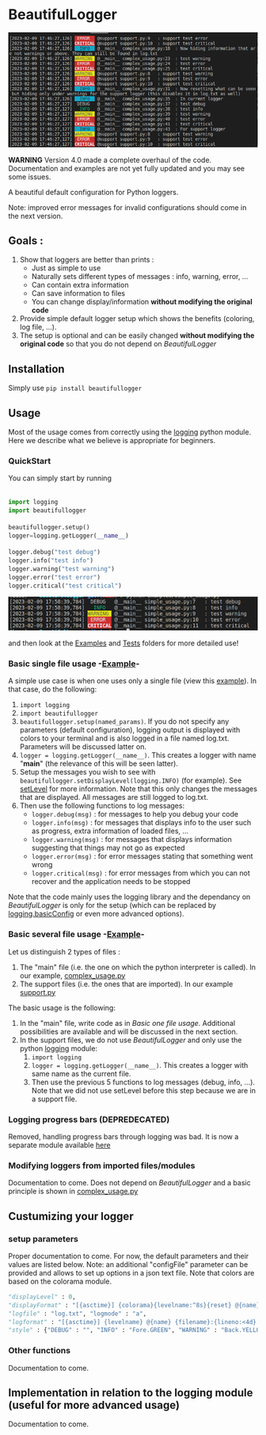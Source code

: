 # BeautifulLogger

![Screenshot from complex_usage.py](/Assets/complex.png?raw=true "Screenshot from complex_usage.py")

**WARNING** Version 4.0 made a complete overhaul of the code. Documentation and examples are not yet fully updated and you may see some issues. 

A beautiful default configuration for Python loggers. 

Note: improved error messages for invalid configurations should come in the next version.

## Goals :
1. Show that loggers are better than prints :
    - Just as simple to use
    - Naturally sets different types of messages : info, warning, error, ...
    - Can contain extra information
    - Can save information to files
    - You can change display/information **without modifying the original code**
2. Provide simple default logger setup which shows the benefits (coloring, log file, ...). 
3. The setup is optional and can be easily changed **without modifying the original code** so that you do not depend on *BeautifulLogger*


## Installation

Simply use `pip install beautifullogger`

## Usage

Most of the usage comes from correctly using the [logging](https://docs.python.org/3/library/logging.html) python module.
Here we describe what we believe is appropriate for beginners.

### QuickStart 

You can simply start by running

```python

import logging
import beautifullogger

beautifullogger.setup()
logger=logging.getLogger(__name__)

logger.debug("test debug")
logger.info("test info")
logger.warning("test warning")
logger.error("test error")
logger.critical("test critical")

```

![Screenshot from simple_usage.py](/Assets/simple.png?raw=true "Screenshot from simple_usage.py")

and then look at the [Examples](https://github.com/JulienBrn/BeautifulLogger/blob/main/Examples) and [Tests](https://github.com/JulienBrn/BeautifulLogger/tree/main/tests/SingleFile/PythonOptions) folders for more detailed use!


### Basic single file usage -[Example](https://github.com/JulienBrn/BeautifulLogger/blob/main/Examples/simple_usage.py)-

A simple use case is when one uses only a single file (view this [example](https://github.com/JulienBrn/BeautifulLogger/blob/main/Examples/simple_usage.py)).
In that case, do the following:

1. `import logging`
2. `import beautifullogger`
3. `beautifullogger.setup(named_params)`.  If you do not specify any parameters (default configuration), logging output is displayed with colors to your terminal and is also logged in a file named log.txt. Parameters will be discussed latter on.
4. `logger = logging.getLogger(__name__)`. This creates a logger with name "__main__" (the relevance of this will be seen latter).
5. Setup the messages you wish to see with `beautifullogger.setDisplayLevel(logging.INFO)` (for example). See [setLevel](https://docs.python.org/3/library/logging.html#logging.Logger.setLevel) for more information. Note that this only changes the messages that are displayed. All messages are still logged to log.txt.
6. Then use the following functions to log messages:
    - `logger.debug(msg)` : for messages to help you debug your code
    - `logger.info(msg)` : for messages that displays info to the user such as progress, extra information of loaded files, ...
    - `logger.warning(msg)` : for messages that displays information suggesting that things may not go as expected
    - `logger.error(msg)` : for error messages stating that something went wrong
    - `logger.critical(msg)` : for error messages from which you can not recover and the application needs to be stopped

Note that the code mainly uses the logging library and the dependancy on *BeautifulLogger* is only for the setup (which can be replaced by [logging.basicConfig](https://docs.python.org/3/library/logging.html#logging.basicConfig) or even more advanced options).

### Basic several file usage -[Example](https://github.com/JulienBrn/BeautifulLogger/blob/main/Examples/complex_usage.py)-

Let us distinguish 2 types of files :

1. The "main" file (i.e. the one on which the python interpreter is called). In our example, [complex_usage.py](https://github.com/JulienBrn/BeautifulLogger/blob/main/Examples/complex_usage.py)
2. The support files (i.e. the ones that are imported). In our example [support.py](https://github.com/JulienBrn/BeautifulLogger/blob/main/Examples/support.py)

The basic usage is the following:
1. In the "main" file, write code as in *Basic one file usage*. Additional possibilities are available and will be discussed in the next section.
2. In the support files, we do not use *BeautifulLogger* and only use the python [logging](https://docs.python.org/3/library/logging.html) module:
    1. `import logging`
    2. `logger = logging.getLogger(__name__)`. This creates a logger with same name as the current file.
    3. Then use the previous 5 functions to log messages (debug, info, ...).
     Note that we did not use setLevel before this step because we are in a support file.

### Logging progress bars (DEPREDECATED)

Removed, handling progress bars through logging was bad. It is now a separate module available [here](https://github.com/JulienBrn/TaskProgressDisplay) 
<!-- Documentation to come. Principle : you log with the normal logging module and add a progress information. If used without beautiful logger, the normal message is displayed. However, when using BeautifulLogger the extra information is processed to display progress bars instead of the logging message.

 Examples:

 1. `logger.info("Test progressed by 20 out of 20 000 files", extra={"progress":{"counter" : "Test" , "update": 20, "max" : 20000, "unit" : "files"}})`
 2. `logger.info("Temp2 progressed by 20 out of 20 000 files", extra={"progress":{"counter":"  Temp2", "update": 20, "max" : 600, "auto-rm" : True}})` -->

### Modifying loggers from imported files/modules

Documentation to come. Does not depend on *BeautifulLogger*  and a basic principle is shown in [complex_usage.py](https://github.com/JulienBrn/BeautifulLogger/blob/main/Examples/complex_usage.py)

## Custumizing your logger

### setup parameters

Proper documentation to come. For now, the default parameters and their values are listed below. Note: an additional "configFile" parameter can be provided and allows to set up options in a json text file. Note that colors are based on the colorama module.

```Python
"displayLevel" : 0, 
"displayFormat" : "[{asctime}] {colorama}{levelname:^8s}{reset} @{name} {filename}:{lineno:<4d}: {message}",
"logfile" : "log.txt", "logmode" : "a",
"logformat" : "[{asctime}] {levelname} @{name} {filename}:{lineno:<4d}: {message}",
"style" : {"DEBUG" : "", "INFO" : "Fore.GREEN", "WARNING" : "Back.YELLOW", "ERROR" : ["Back.RED", "Fore.WHITE"], "CRITICAL" : ["Back.RED", "Fore.WHITE", "Style.BRIGHT"] },
```   

### Other functions

Documentation to come.

## Implementation in relation to the logging module (useful for more advanced usage)

Documentation to come. 
<!-- Relevant functions are `beautifullogger.setColor` and `beautifullogger.addLevel`. -->








<!-- 
This creates a default setup where logs are written to file logname in mode logmode. Default is "log.txt" and "a" (for append to file). This replaces the call to [logging.basicConfig](https://docs.python.org/3/library/logging.html#logging.basicConfig) and works similarly.   
Colors are set by the theme. The theme variable can either be set to a local file or to a url. Examples of themes are available in the [themes](https://github.com/JulienBrn/BeautifulLogger/tree/main/themes) folder. Note that you cannot use the github url directly to load them and should use the rawgithub url instead. For example: [https://cdn.githubraw.com/JulienBrn/BeautifulLogger/main/themes/pycharm.json](https://cdn.githubraw.com/JulienBrn/BeautifulLogger/main/themes/pycharm.json).  
To create your own colors, you should be aware that colors and attributes are then fed to [termcolor](https://pypi.org/project/termcolor/), but not all configurations are supported by all terminals. To view what is supported in your terminal and how it is displayed, you may use the [testcolors script](https://github.com/JulienBrn/BeautifulLogger/blob/main/tests/testcolors.py). -->